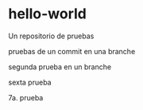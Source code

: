 # hello-world
Un repositorio de pruebas


pruebas de un commit en una branche


segunda prueba en un branche


sexta prueba

7a. prueba

